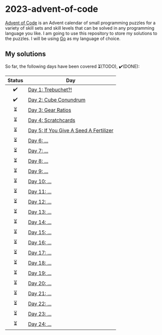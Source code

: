 # 2023-advent-of-code

[Advent of Code](https://adventofcode.com/2023/about) is an Advent calendar of small programming puzzles for a variety of skill sets and skill levels that can be solved in any programming language you like. I am going to use this repository to store my solutions to the puzzles. I will be using [Go](https://go.dev/) as my language of choice.

## My solutions

So far, the following days have been covered ⏳(TODO), ✔️(DONE):

| Status | Day |
|:--------:|-------|
| ✔️ | [Day 1: Trebuchet?!](./day01)|
| ✔️ | [Day 2: Cube Conundrum](./day02)|
| ⏳ | [Day 3: Gear Ratios](./day03)|
| ⏳ | [Day 4: Scratchcards](./day04)|
| ⏳ | [Day 5: If You Give A Seed A Fertilizer](./day05)|
| ⏳ | [Day 6: ...](./day06)|
| ⏳ | [Day 7: ...](./day07)|
| ⏳ | [Day 8: ...](./day08)|
| ⏳ | [Day 9: ...](./day09)|
| ⏳ | [Day 10: ...](./day10)|
| ⏳ | [Day 11: ...](./day11)|
| ⏳ | [Day 12: ...](./day12)|
| ⏳ | [Day 13: ...](./day13)|
| ⏳ | [Day 14: ...](./day14)|
| ⏳ | [Day 15: ...](./day15)|
| ⏳ | [Day 16: ...](./day16)|
| ⏳ | [Day 17: ...](./day17)|
| ⏳ | [Day 18: ...](./day18)|
| ⏳ | [Day 19: ...](./day19)|
| ⏳ | [Day 20: ...](./day20)|
| ⏳ | [Day 21: ...](./day21)|
| ⏳ | [Day 22: ...](./day22)|
| ⏳ | [Day 23: ...](./day23)|
| ⏳ | [Day 24: ...](./day24)|
